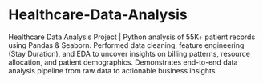 # Healthcare-Data-Analysis
Healthcare Data Analysis Project | Python analysis of 55K+ patient records using Pandas &amp; Seaborn. Performed data cleaning, feature engineering (Stay Duration), and EDA to uncover insights on billing patterns, resource allocation, and patient demographics. Demonstrates end-to-end data analysis pipeline from raw data to actionable business insights.
